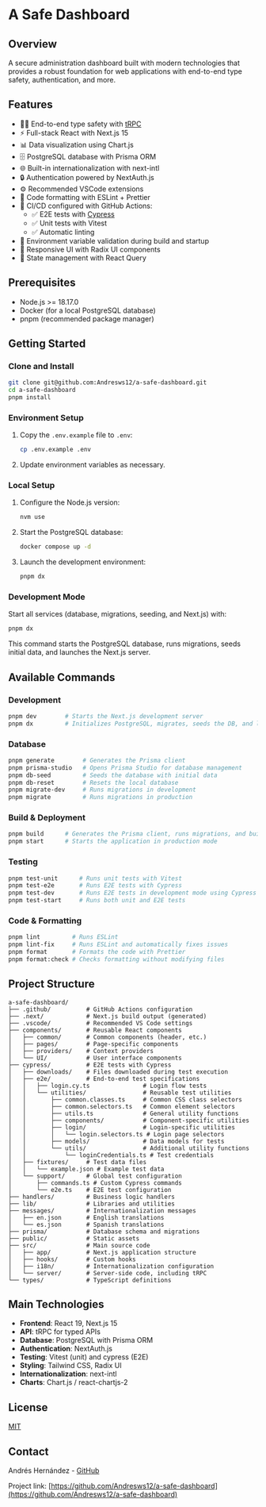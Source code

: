 # A Safe Dashboard

## Overview

A secure administration dashboard built with modern technologies that provides a robust foundation for web applications with end-to-end type safety, authentication, and more.

## Features

- 🧙‍♂️ End-to-end type safety with [tRPC](https://trpc.io)
- ⚡ Full-stack React with Next.js 15
- 📊 Data visualization using Chart.js
- 🗄️ PostgreSQL database with Prisma ORM
- 🌐 Built-in internationalization with next-intl
- 🔒 Authentication powered by NextAuth.js
- ⚙️ Recommended VSCode extensions
- 🎨 Code formatting with ESLint + Prettier
- 💚 CI/CD configured with GitHub Actions:
  - ✅ E2E tests with [Cypress](https://docs.cypress.io/)
  - ✅ Unit tests with Vitest
  - ✅ Automatic linting
- 🔐 Environment variable validation during build and startup
- 📱 Responsive UI with Radix UI components
- 🎯 State management with React Query

## Prerequisites

- Node.js >= 18.17.0
- Docker (for a local PostgreSQL database)
- pnpm (recommended package manager)

## Getting Started

### Clone and Install

```bash
git clone git@github.com:Andresws12/a-safe-dashboard.git
cd a-safe-dashboard
pnpm install
```

### Environment Setup

1. Copy the `.env.example` file to `.env`:
   ```bash
   cp .env.example .env
   ```
2. Update environment variables as necessary.

### Local Setup

1. Configure the Node.js version:
   ```bash
   nvm use
   ```
2. Start the PostgreSQL database:
   ```bash
   docker compose up -d
   ```
3. Launch the development environment:
   ```bash
   pnpm dx
   ```

### Development Mode

Start all services (database, migrations, seeding, and Next.js) with:

```bash
pnpm dx
```

This command starts the PostgreSQL database, runs migrations, seeds initial data, and launches the Next.js server.

## Available Commands

### Development

```bash
pnpm dev        # Starts the Next.js development server
pnpm dx         # Initializes PostgreSQL, migrates, seeds the DB, and launches Next.js
```

### Database

```bash
pnpm generate        # Generates the Prisma client
pnpm prisma-studio   # Opens Prisma Studio for database management
pnpm db-seed         # Seeds the database with initial data
pnpm db-reset        # Resets the local database
pnpm migrate-dev     # Runs migrations in development
pnpm migrate         # Runs migrations in production
```

### Build & Deployment

```bash
pnpm build      # Generates the Prisma client, runs migrations, and builds Next.js
pnpm start      # Starts the application in production mode
```

### Testing

```bash
pnpm test-unit      # Runs unit tests with Vitest
pnpm test-e2e       # Runs E2E tests with Cypress
pnpm test-dev       # Runs E2E tests in development mode using Cypress
pnpm test-start     # Runs both unit and E2E tests
```

### Code & Formatting

```bash
pnpm lint         # Runs ESLint
pnpm lint-fix     # Runs ESLint and automatically fixes issues
pnpm format       # Formats the code with Prettier
pnpm format:check # Checks formatting without modifying files
```

## Project Structure

```
a-safe-dashboard/
├── .github/          # GitHub Actions configuration
├── .next/            # Next.js build output (generated)
├── .vscode/          # Recommended VS Code settings
├── components/       # Reusable React components
│   ├── common/       # Common components (header, etc.)
│   ├── pages/        # Page-specific components
│   ├── providers/    # Context providers
│   └── UI/           # User interface components
├── cypress/          # E2E tests with Cypress
│   ├── downloads/    # Files downloaded during test execution
│   ├── e2e/          # End-to-end test specifications
│   │   ├── login.cy.ts               # Login flow tests
│   │   └── utilities/                # Reusable test utilities
│   │       ├── common.classes.ts     # Common CSS class selectors
│   │       ├── common.selectors.ts   # Common element selectors
│   │       ├── utils.ts              # General utility functions
│   │       ├── components/           # Component-specific utilities
│   │       ├── login/                # Login-specific utilities
│   │       │   └── login.selectors.ts # Login page selectors
│   │       ├── models/               # Data models for tests
│   │       └── utils/                # Additional utility functions
│   │           └── loginCredentials.ts # Test credentials
│   ├── fixtures/     # Test data files
│   │   └── example.json # Example test data
│   └── support/      # Global test configuration
│       ├── commands.ts # Custom Cypress commands
│       └── e2e.ts    # E2E test configuration
├── handlers/         # Business logic handlers
├── lib/              # Libraries and utilities
├── messages/         # Internationalization messages
│   ├── en.json       # English translations
│   └── es.json       # Spanish translations
├── prisma/           # Database schema and migrations
├── public/           # Static assets
├── src/              # Main source code
│   ├── app/          # Next.js application structure
│   ├── hooks/        # Custom hooks
│   ├── i18n/         # Internationalization configuration
│   └── server/       # Server-side code, including tRPC
└── types/            # TypeScript definitions
```

## Main Technologies

- **Frontend**: React 19, Next.js 15
- **API**: tRPC for typed APIs
- **Database**: PostgreSQL with Prisma ORM
- **Authentication**: NextAuth.js
- **Testing**: Vitest (unit) and cypress (E2E)
- **Styling**: Tailwind CSS, Radix UI
- **Internationalization**: next-intl
- **Charts**: Chart.js / react-chartjs-2

## License

[MIT](LICENSE)

## Contact

Andrés Hernández - [GitHub](https://github.com/Andresws12)

Project link: [https://github.com/Andresws12/a-safe-dashboard](https://github.com/Andresws12/a-safe-dashboard)
